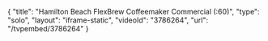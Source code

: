 {
    "title": "Hamilton Beach FlexBrew Coffeemaker Commercial (:60)",
    "type": "solo",
    "layout": "iframe-static",
    "videoId": "3786264",
    "url": "\/tvpembed\/3786264"
}
